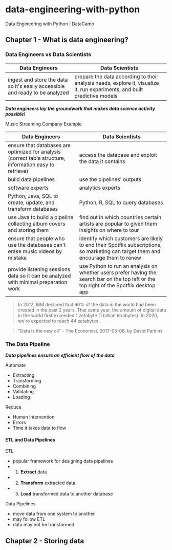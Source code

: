 # data-engineering-with-python

Data Engineering with Python | DataCamp

## Chapter 1 - What is data engineering?

### Data Engineers vs Data Scientists

| Data Engineers | Data Scientists |
| --- | --- |
| ingest and store the data so it's easily accessible and ready to be analyzed | prepare the data according to their analysis needs, explore it, visualize it, run experiments, and built predictive models |

***Data engineers lay the groundwork that makes data science activity possible!***

Music Streaming Company Example

| Data Engineers | Data Scientists |
| --- | --- |
| ensure that databases are optimized for analysis (correct table structure, information easy to retrieve) | access the database and exploit the data it contains |
| build data pipelines | use the pipelines' outputs
| software experts | analytics experts |
| Python, Java, SQL to create, update, and transform databases | Python, R, SQL to query databases |
| use Java to build a pipeline collecting album covers and storing them | find out in which countries certain artists are popular to given them insights on where to tour |
| ensure that people who use the databases can't erase music videos by mistake | identify which customers are likely to end their Spotflix subscriptions, so marketing can target them and encourage them to renew |
| provide listening sessions data so it can be analyzed with minimal preparation work | use Python to run an analysis on whether users prefer having the search bar on the top left or the top right of the Spotflix desktop app |

> In 2012, IBM declared that 90% of the data in the world had been created in the past 2 years. That same year, the amount of digital data in the world first exceeded 1 zetabyte (1 billion terabytes). In 2020, we're expected to reach 44 zetabytes.

> "Data is the new oil" - The Economist, 2017-05-06, by David Parkins

### The Data Pipeline

***Data pipelines ensure an efficient flow of the data***

Automate

- Extracting
- Transforming
- Combining
- Validating
- Loading

Reduce

- Human intervention
- Errors
- Time it takes data to flow

#### ETL and Data Pipelines

ETL

- popular framework for designing data pipelines
- 1) **Extract** data
- 2) **Transform** extracted data
- 3) **Load** transformed data to another database

Data Pipelines

- move data from one system to another
- may follow ETL
- data may not be transformed

## Chapter 2 - Storing data
